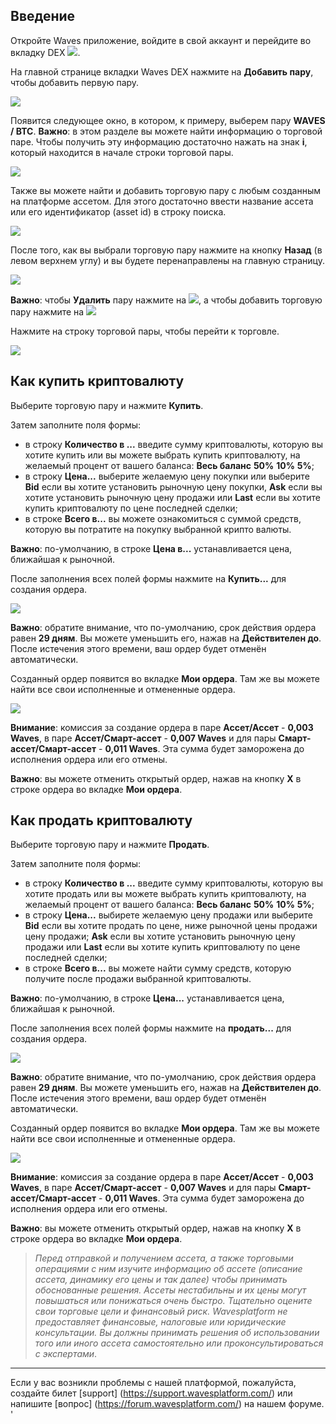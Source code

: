 ## Введение

Откройте Waves приложение, войдите в свой аккаунт и перейдите во вкладку DEX ![](/waves-client/mobile-apps/_assets/dex_01.png).

На главной странице вкладки Waves DEX нажмите на **Добавить пару**, чтобы добавить первую пару.

![](/waves-client/mobile-apps/_assets/dex_02.png)

Появится следующее окно, в котором, к примеру, выберем пару **WAVES / BTC**.
**Важно**: в этом разделе вы можете найти информацию о торговой паре. Чтобы получить эту информацию достаточно нажать на знак **i**, который находится в начале строки торговой пары.

![](/waves-client/mobile-apps/_assets/dex_03.png)

Также вы можете найти и добавить торговую пару с любым созданным на платформе ассетом. Для этого достаточно ввести название ассета или его идентификатор (asset id) в строку поиска.

![](/waves-client/mobile-apps/_assets/dex_04.png)

После того, как вы выбрали торговую пару нажмите на кнопку **Назад** (в левом верхнем углу) и вы будете перенаправлены на главную страницу.

![](/waves-client/mobile-apps/_assets/dex_05.png)

**Важно**: чтобы **Удалить** пару нажмите на ![](/waves-client/mobile-apps/_assets/dex_06.png), а чтобы добавить торговую пару нажмите на ![](/waves-client/mobile-apps/_assets/dex_07.png)

Нажмите на строку торговой пары, чтобы перейти к торговле.

![](/waves-client/mobile-apps/_assets/dex_08.png)

## Как купить криптовалюту

Выберите торговую пару и нажмите **Купить**.

Затем заполните поля формы:

* в строку **Количество в ...** введите сумму криптовалюты, которую вы хотите купить или вы можете выбрать купить криптовалюту, на желаемый процент от вашего баланса: **Весь баланс** **50%** **10%** **5%**;
* в строку **Цена...** выберите желаемую цену покупки или выберите **Bid** если вы хотите установить рыночную цену покупки, **Ask** если вы хотите установить рыночную цену продажи или **Last** если вы хотите купить криптовалюту по цене последней сделки;
* в строке **Всего в...** вы можете ознакомиться с суммой средств, которую вы потратите на покупку выбранной крипто валюты.

**Важно**: по-умолчанию, в строке **Цена в...** устанавливается цена, ближайшая к рыночной.

После заполнения всех полей формы нажмите на **Купить...** для создания ордера.

![](/waves-client/mobile-apps/_assets/dex_09.png)

**Важно**: обратите внимание, что по-умолчанию, срок действия ордера равен **29 дням**. Вы можете уменьшить его, нажав на **Действителен до**.
После истечения этого времени, ваш ордер будет отменён автоматически.

Созданный ордер появится во вкладке **Мои ордера**. Там же вы можете найти все свои исполненные и отмененные ордера.

![](/waves-client/mobile-apps/_assets/dex_10.png)

**Внимание**: комиссия за создание ордера в паре **Ассет/Ассет** - **0,003 Waves**, в паре **Ассет/Смарт-ассет** - **0,007 Waves** и для пары **Смарт-ассет/Смарт-ассет** - **0,011 Waves**.
Эта сумма будет заморожена до исполнения ордера или его отмены.

**Важно**: вы можете отменить открытый ордер, нажав на кнопку **X** в строке ордера во вкладке **Мои ордера**.

## Как продать криптовалюту

Выберите торговую пару и нажмите **Продать**.

Затем заполните поля формы:

* в строку **Количество в ...** введите сумму криптовалюты, которую вы хотите продать или вы можете выбрать купить криптовалюту, на желаемый процент от вашего баланса: **Весь баланс** **50%** **10%** **5%**;
* в строку **Цена...** выбирете желаемую цену продажи или выберите **Bid** если вы хотите продать по цене, ниже рыночной цены продажи цену продажи; **Ask** если вы хотите установить рыночную цену продажи или **Last** если вы хотите купить криптовалюту по цене последней сделки;
* в строке **Всего в...** вы можете найти сумму средств, которую получите после продажи выбранной криптовалюты.

**Важно**: по-умолчанию, в строке **Цена...** устанавливается цена, ближайшая к рыночной.

После заполнения всех полей формы нажмите на **продать...** для создания ордера.

![](/waves-client/mobile-apps/_assets/dex_11.png)

**Важно**: обратите внимание, что по-умолчанию, срок действия ордера равен **29 дням**. Вы можете уменьшить его, нажав на **Действителен до**.
После истечения этого времени, ваш ордер будет отменён автоматически.

Созданный ордер появится во вкладке **Мои ордера**. Там же вы можете найти все свои исполненные и отмененные ордера.

![](/waves-client/mobile-apps/_assets/dex_12.png)

**Внимание**: комиссия за создание ордера в паре **Ассет/Ассет** - **0,003 Waves**, в паре **Ассет/Смарт-ассет** - **0,007 Waves** и для пары **Смарт-ассет/Смарт-ассет** - **0,011 Waves**.
Эта сумма будет заморожена до исполнения ордера или его отмены.

**Важно**: вы можете отменить открытый ордер, нажав на кнопку **X** в строке ордера во вкладке **Мои ордера**.

> _Перед отправкой и получением ассета, а также торговыми операциями с ним изучите информацию об ассете (описание ассета, динамику его цены и так далее) чтобы принимать обоснованные решения. Ассеты нестабильны и их цены могут повышаться или понижаться очень быстро. Тщательно оцените свои торговые цели и финансовый риск.
> Wavesplatform не предоставляет финансовые, налоговые или юридические консультации. Вы должны принимать решения об использовании того или иного ассета самостоятельно или проконсультироваться с экспертами_.

___



Если у вас возникли проблемы с нашей платформой, пожалуйста, создайте билет [support] (https://support.wavesplatform.com/) или напишите [вопрос] (https://forum.wavesplatform.com/) на нашем форуме. '
